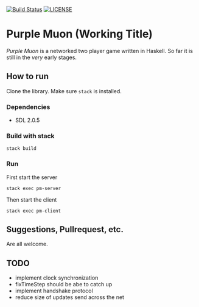 [![Build Status](https://travis-ci.org/r-raymond/purple-muon.svg?branch=master)](https://travis-ci.org/r-raymond/purple-muon) [![LICENSE](https://img.shields.io/badge/LICENSE-GPL--3-brightgreen.svg)](https://www.gnu.org/licenses/gpl-3.0.en.html)

Purple Muon (Working Title)
==========================

_Purple Muon_ is a networked two player game written in Haskell. So far it is
still in the _very_ early stages.


How to run
----------

Clone the library. Make sure `stack` is installed.

### Dependencies
- SDL 2.0.5

### Build with stack
`stack build`

### Run
First start the server

```
stack exec pm-server
```

Then start the client

```
stack exec pm-client
```


Suggestions, Pullrequest, etc.
-----------------------------
Are all welcome.

TODO
----

* implement clock synchronization
* fixTimeStep should be abe to catch up
* implement handshake protocol
* reduce size of updates send across the net
